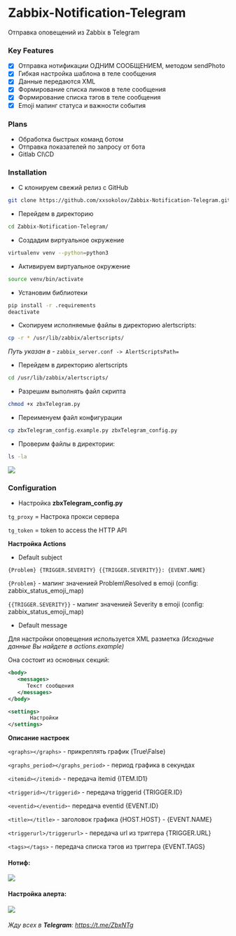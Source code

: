 # Zabbix-Notification-Telegram

Отправка оповещений из Zabbix в  Telegram

### Key Features
- [x] Отправка нотификации ОДНИМ СООБЩЕНИЕМ, методом sendPhoto
- [x] Гибкая настройка шаблона в теле сообщения
- [x] Данные передаются XML
- [x] Формирование списка линков в теле сообщения
- [x] Формирование списка тэгов в теле сообщения
- [x] Emoji мапинг статуса и важности события

### Plans
- Обработка быстрых команд ботом
- Отправка показателей по запросу от бота
- Gitlab CI\CD

### Installation

* С клонируем свежий релиз с GitHub
```bash
git clone https://github.com/xxsokolov/Zabbix-Notification-Telegram.git
```

* Перейдем в директорию
```bash
cd Zabbix-Notification-Telegram/
```

* Создадим виртуальное окружение
```bash
virtualenv venv --python=python3
```

* Активируем виртуальное окружение
```bash
source venv/bin/activate
```

* Установим библиотеки 
```bash
pip install -r .requirements
deactivate
```

* Скопируем исполняемые файлы в директорию alertscripts:

```bash
cp -r * /usr/lib/zabbix/alertscripts/
```
_Путь указан в -_  `zabbix_server.conf -> AlertScriptsPath=`

* Перейдем в директорию alertscripts
```bash
cd /usr/lib/zabbix/alertscripts/
```

* Разрешим выполнять файл скрипта
```bash
chmod +x zbxTelegram.py
```

* Переименуем файл конфигурации
```bash
cp zbxTelegram_config.example.py zbxTelegram_config.py
```

* Проверим файлы в директории:
```bash
ls -la
```
<img src="https://imgur.com/JNKkJCG.png"></img>


### Configuration 

* Настройка **zbxTelegram_config.py**

`tg_proxy` = Настрока прокси сервера

`tg_token` = token to access the HTTP API

**Настройка Actions**

* Default subject

`{Problem} {TRIGGER.SEVERITY} {{TRIGGER.SEVERITY}}: {EVENT.NAME}`

`{Problem}` - мапинг значенией Problem\Resolved в emoji (config: zabbix_status_emoji_map)

`{{TRIGGER.SEVERITY}}` - мапинг значенией Severity в emoji (config: zabbix_status_emoji_map)

* Default message

Для настройки оповещения используется XML разметка _(Исходные данные Вы найдете в actions.example)_

Она состоит из основных секций:

```xml
<body>
   <messages>
      Текст сообщения
   </messages>
</body>
``` 

```xml
<settings> 
       Настройки
</settings>
``` 

**Описание настроек**

`<graphs></graphs>` - прикреплять график (True\False)

`<graphs_period></graphs_period>` - период графика в секундах

`<itemid></itemid>` - передача itemid {ITEM.ID1}

`<triggerid></triggerid>` - передача triggerid {TRIGGER.ID}

`<eventid></eventid>`- передача eventid {EVENT.ID}

`<title></title>` - заголовок графика {HOST.HOST} - {EVENT.NAME}

`<triggerurl>/triggerurl>` - передача url из триггера {TRIGGER.URL}

`<tags></tags>` - передача списка тэгов из триггера {EVENT.TAGS}


#### Нотиф:

<img src="https://imgur.com/fQpq77E.png">

#### Настройка алерта:

<img src="https://imgur.com/9ke7VyX.png">

###### Жду всех в **Telegram**: https://t.me/ZbxNTg
